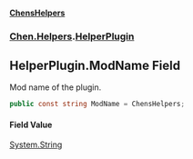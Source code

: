 
#### [ChensHelpers](./index 'index')

### [Chen.Helpers](./Chen-Helpers 'Chen.Helpers').[HelperPlugin](./Chen-Helpers-HelperPlugin 'Chen.Helpers.HelperPlugin')

## HelperPlugin.ModName Field
Mod name of the plugin.  
```csharp
public const string ModName = ChensHelpers;
```

#### Field Value
[System.String](https://docs.microsoft.com/en-us/dotnet/api/System.String 'System.String')  
